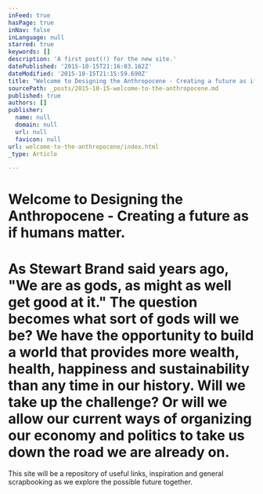 ```yaml
---
inFeed: true
hasPage: true
inNav: false
inLanguage: null
starred: true
keywords: []
description: 'A first post(!) for the new site.'
datePublished: '2015-10-15T21:16:03.162Z'
dateModified: '2015-10-15T21:15:59.690Z'
title: "Welcome to Designing the Anthropocene - Creating a future as if humans matter.\_"
sourcePath: _posts/2015-10-15-welcome-to-the-anthropocene.md
published: true
authors: []
publisher:
  name: null
  domain: null
  url: null
  favicon: null
url: welcome-to-the-anthropocene/index.html
_type: Article

---
```

# **Welcome to Designing the Anthropocene** - Creating a future as if humans matter. 

# As Stewart Brand said years ago, "We are as gods, as might as well get good at it." The question becomes what sort of gods will we be? We have the opportunity to build a world that provides more wealth, health, happiness and sustainability than any time in our history. Will we take up the challenge? Or will we allow our current ways of organizing our economy and politics to take us down the road we are already on.

This site will be a repository of useful links, inspiration and general scrapbooking as we explore the possible future together.
